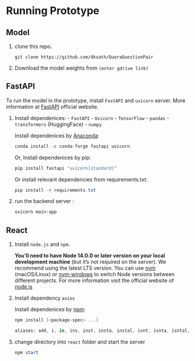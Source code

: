 # Running Prototype

## Model
1. clone this repo.
    ```
    git clone https://github.com/dksath/QuoraQuestionPair
    ```

2. Download the model weights from `(enter gdrive link)`


## FastAPI
To run the model in the prototype, install `FastAPI` and `uvicorn` server. More information at [FastAPI](https://fastapi.tiangolo.com/) official website.

1. Install dependenices:
       - `FastAPI`
       - `Uvicorn`
       - `TensorFlow`
       - `pandas`
       - `transformers` (HuggingFace)
       - `numpy`
    
    Install dependenices by [Anaconda](https://conda.io/projects/conda/en/latest/user-guide/install/index.html):
    ```powershell
    conda install -c conda-forge fastapi uvicorn

    ```    
    Or, Install dependenices by pip:
    
    ```powershell
    pip install fastapi "uvicorn[standard]"

    ```
    Or install relevant dependencies from requirements.txt:
    ```powershell
    pip install -r requirements.txt
    ```

2. run the backend server :
    ```powershell
    uvicorn main:app 
    ```

## React
1. Install `node.js` and `npm`.

    **You’ll need to have Node 14.0.0 or later version on your local development machine** (but it’s not required on the server). We recommend using the latest LTS version. You can use [nvm](https://github.com/creationix/nvm#installation) (macOS/Linux) or [nvm-windows](https://github.com/coreybutler/nvm-windows#node-version-manager-nvm-for-windows) to switch Node versions between different projects. For more information visit the official website of [node.js](https://docs.npmjs.com/downloading-and-installing-node-js-and-npm)

2. Install dependency `axios`
   
    Install dependenices by [npm](https://docs.npmjs.com/cli/v8/commands/npm-install):
    
    ```powershell
    npm install [<package-spec> ...]

    aliases: add, i, in, ins, inst, insta, instal, isnt, isnta, isntal, isntall
    ``` 
3. change directory into `react` folder and start the server

    ```powershell
    npm start
    ``` 
